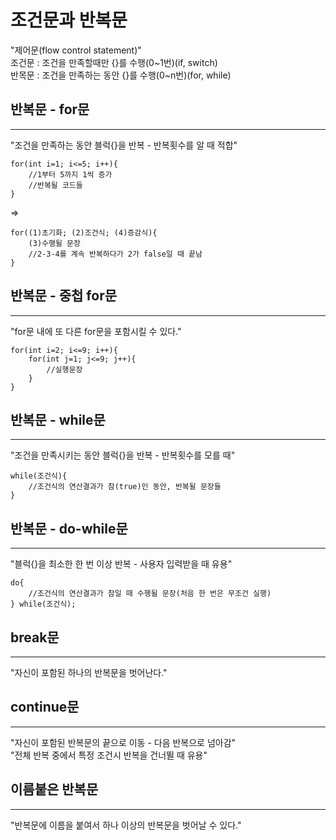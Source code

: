 조건문과 반복문
=========================

"제어문(flow control statement)"  
조건문 : 조건을 만족할때만 {}를 수행(0~1번)(if, switch)  
반목문 : 조건을 만족하는 동안 {}를 수행(0~n번)(for, while)


반복문 - for문
---------
*****
"조건을 만족하는 동안 블럭{}을 반복 - 반복횟수를 알 때 적합"  

    for(int i=1; i<=5; i++){  
        //1부터 5까지 1씩 증가
        //반복될 코드들  
    }  
=>  

    for((1)초기화; (2)조건식; (4)증감식){
        (3)수행될 문장
        //2-3-4를 계속 반복하다가 2가 false일 때 끝남
    }


반복문 - 중첩 for문
----------
*****
"for문 내에 또 다른 for문을 포함시킬 수 있다."  
  
    for(int i=2; i<=9; i++){
        for(int j=1; j<=9; j++){
            //실행문장
        } 
    }


반복문 - while문
-----------------
*****
"조건을 만족시키는 동안 블럭{}을 반복 - 반복횟수를 모를 때"  

    while(조건식){
        //조건식의 연산결과가 참(true)인 동안, 반복될 문장들 
    }


반복문 - do-while문
--------------
*****
"블럭{}을 최소한 한 번 이상 반복 - 사용자 입력받을 때 유용"  

    do{
        //조건식의 연산결과가 참일 때 수행될 문장(처음 한 번은 무조건 실행)
    } while(조건식);

  
break문
------------------
*****
"자신이 포함된 하나의 반복문을 벗어난다."  


continue문
--------------------
*****
"자신이 포함된 반복문의 끝으로 이동 - 다음 반복으로 넘아감"  
"전체 반복 중에서 특정 조건시 반복을 건너뛸 때 유용"


이름붙은 반복문
-------------------
*****
"반복문에 이름을 붙여서 하나 이상의 반복문을 벗어날 수 있다."
  